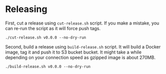 # Releasing

First, cut a release using `cut-release.sh` script. If you make a mistake, you can re-run the script as it will force push tags.

```
./cut-release.sh v0.0.0 --no-dry-run
```

Second, build a release using `build-release.sh` script. It will build a Docker image, tag it and push it to S3 bucket bucket. It might take a while depending on your connection speed as gzipped image is about 270MB.

```
./build-release.sh v0.0.0 --no-dry-run
```
